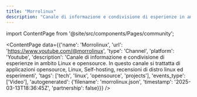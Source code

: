 ```yaml
---
title: "Morrolinux"
description: "Canale di informazione e condivisione di esperienze in ambito Linux e opensource. In questo canale si trattatta di applicazioni opensource, Linux, Self-hosting, recensioni di distro linux ed esperimenti"
---
```

import ContentPage from '@site/src/components/Pages/community';

<ContentPage
    data={{'name': 'Morrolinux', 'url': 'https://www.youtube.com/@morrolinux', 'type': 'Channel', 'platform': 'Youtube', 'description': 'Canale di informazione e condivisione di esperienze in ambito Linux e opensource. In questo canale si trattatta di applicazioni opensource, Linux, Self-hosting, recensioni di distro linux ed esperimenti', 'tags': ['tech', 'linux', 'opensource', 'projects'], 'events_type': ['Video'], 'autogenerated': {'filename': 'morrolinux.json', 'timestamp': '2025-03-13T18:36:45Z', 'partnership': false}}}
/>
